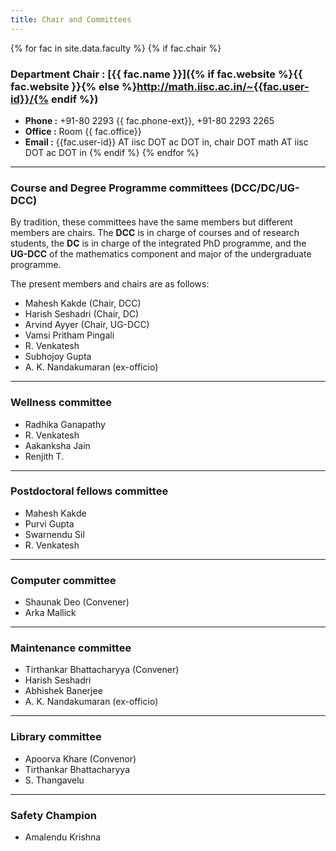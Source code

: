 ```yaml
---
title: Chair and Committees
---
```


{% for fac in site.data.faculty %}
{% if fac.chair %}

### Department Chair : [{{ fac.name }}]({% if fac.website %}{{ fac.website }}{% else %}http://math.iisc.ac.in/~{{fac.user-id}}/{% endif %})

* __Phone :__ +91-80 2293 {{ fac.phone-ext}}, +91-80 2293 2265
* __Office :__ Room {{ fac.office}}
* __Email :__ {{fac.user-id}} AT iisc DOT ac DOT in, chair DOT math AT iisc DOT ac DOT in 
{% endif %}
{%  endfor %}

---

### Course and Degree Programme committees (DCC/DC/UG-DCC)

By tradition, these committees have the same members but different members are chairs. The __DCC__ is in charge of courses and of research students, the __DC__ is in charge of the integrated PhD programme, and the __UG-DCC__ of the mathematics component and major of the undergraduate programme.

The present members and chairs are as follows:

* Mahesh Kakde (Chair, DCC)
* Harish Seshadri (Chair, DC)
* Arvind Ayyer (Chair, UG-DCC)
* Vamsi Pritham Pingali
* R. Venkatesh
* Subhojoy Gupta
* A. K. Nandakumaran (ex-officio)

---

### Wellness committee

* Radhika Ganapathy
* R. Venkatesh
* Aakanksha Jain
* Renjith T.

---

### Postdoctoral fellows committee

* Mahesh Kakde
* Purvi Gupta
* Swarnendu Sil
* R. Venkatesh

---

### Computer committee

* Shaunak Deo (Convener)
* Arka Mallick

---

### Maintenance committee

* Tirthankar Bhattacharyya (Convener)
* Harish Seshadri
* Abhishek Banerjee
* A. K. Nandakumaran (ex-officio)

---

### Library committee

* Apoorva Khare (Convenor)
* Tirthankar Bhattacharyya
* S. Thangavelu

---

### Safety Champion

* Amalendu Krishna
